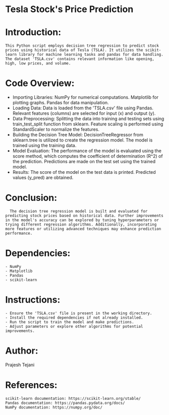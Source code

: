 # Tesla Stock's Price Prediction

# Introduction:
    This Python script employs decision tree regression to predict stock prices using historical data of Tesla (TSLA). It utilizes the scikit-learn library for machine learning tasks and pandas for data handling. The dataset 'TSLA.csv' contains relevant information like opening, high, low prices, and volume.

# Code Overview:
  - Importing Libraries:
      NumPy for numerical computations.
      Matplotlib for plotting graphs.
      Pandas for data manipulation.
  - Loading Data:
      Data is loaded from the 'TSLA.csv' file using Pandas.
      Relevant features (columns) are selected for input (x) and output (y).
  - Data Preprocessing:
      Splitting the data into training and testing sets using train_test_split function from sklearn.
      Feature scaling is performed using StandardScaler to normalize the features.
  - Building the Decision Tree Model:
      DecisionTreeRegressor from sklearn.tree is utilized to create the regression model.
      The model is trained using the training data.
  - Model Evaluation:
      The performance of the model is evaluated using the score method, which computes the coefficient of determination (R^2) of the prediction.
      Predictions are made on the test set using the trained model.
  - Results:
      The score of the model on the test data is printed.
      Predicted values (y_pred) are obtained.

# Conclusion:
      The decision tree regression model is built and evaluated for predicting stock prices based on historical data. Further improvements in the model's accuracy can be explored by tuning hyperparameters or trying different regression algorithms. Additionally, incorporating more features or utilizing advanced techniques may enhance prediction performance.
# Dependencies:
    - NumPy
    - Matplotlib
    - Pandas
    - scikit-learn
# Instructions:
    - Ensure the 'TSLA.csv' file is present in the working directory.
    - Install the required dependencies if not already installed.
    - Run the script to train the model and make predictions.
    - Adjust parameters or explore other algorithms for potential improvements.
# Author:
Prajesh Tejani

# References:
    scikit-learn documentation: https://scikit-learn.org/stable/
    Pandas documentation: https://pandas.pydata.org/docs/
    NumPy documentation: https://numpy.org/doc/
      
